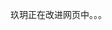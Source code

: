
玖玥正在改进网页中。。。
<!--### 热烈欢迎！
***

[en-us](./en-us/README_en.md)|[zh-cn](README.md)

该项目已启用GitHub Pages啦，你可以在这个[网页](https://icefox0x0.github.io//icefox-blog/)上发现本狐的各个各个领域的最新成果。

该网站正处于初期阶段v0.5，特点如下：
<ul>
 <li>中文简体页面更新为主，其它语言页面更新存在延迟</li>
 <li>页面样式异常简陋，请原谅我时间太少</li>
<li>页面内容极少，我已经用最大努力在更进啦</li>
</ul>
-->
